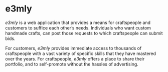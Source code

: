 # e3mly

_e3mly_ is a web application that provides a means for craftspeople and customers to suffice each other’s needs. Individuals who want custom handmade crafts, can post those requests to which craftspeople can submit bids.

For customers, _e3mly_ provides immediate access to thousands of craftspeople with a vast variety of specific skills that they have mastered over the years. For craftspeople, _e3mly_ offers a place to share their portfolio, and to self-promote without the hassles of advertising.
